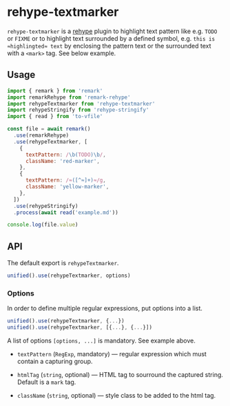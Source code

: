 # rehype-textmarker

`rehype-textmarker` is a [rehype][rehype] plugin to highlight text pattern like e.g. `TODO` or `FIXME` or to highlight text surrounded by a defined symbol, e.g. `this is ≈highlingted≈ text` by enclosing the pattern text or the surrounded text with a `<mark>` tag. See below example.

## Usage

```js
import { remark } from 'remark'
import remarkRehype from 'remark-rehype'
import rehypeTextmarker from 'rehype-textmarker'
import rehypeStringify from 'rehype-stringify'
import { read } from 'to-vfile'

const file = await remark()
  .use(remarkRehype)
  .use(rehypeTextmarker, [
    {
      textPattern: /\b(TODO)\b/,
      className: 'red-marker',
    },
    {
      textPattern: /≈([^≈]+)≈/g,
      className: 'yellow-marker',
    },
  ])
  .use(rehypeStringify)
  .process(await read('example.md'))

console.log(file.value)
```

## API

The default export is `rehypeTextmarker`.

```js
unified().use(rehypeTextmarker, options)
```

### Options

In order to define multiple regular expressions, put options into a list.

```js
unified().use(rehypeTextmarker, {...})
unified().use(rehypeTextmarker, [{...}, {...}])
```

A list of options `[options, ...]` is mandatory. See example above.

- `textPattern` (`RegExp`, mandatory) — regular expression which must contain a capturing group.

- `htmlTag` (`string`, optional) — HTML tag to sourround the captured string. Default is a `mark` tag.

- `className` (`string`, optional) — style class to be added to the html tag.

[rehype]: https://github.com/rehypejs/rehype
